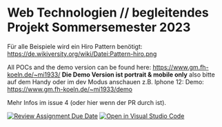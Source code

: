 # Web Technologien // begleitendes Projekt Sommersemester 2023
Für alle Beispiele wird ein Hiro Pattern benötigt: https://de.wikiversity.org/wiki/Datei:Pattern-hiro.png

All POCs and the demo version can be found here: https://www.gm.fh-koeln.de/~mi1933/ 
**Die Demo Version ist portrait & mobile only** also bitte auf dem Handy oder im dev Modus anschauen z.B. Iphone 12: 
Demo: https://www.gm.fh-koeln.de/~mi1933/demo

Mehr Infos im issue 4 (oder hier wenn der PR durch ist).


[![Review Assignment Due Date](https://classroom.github.com/assets/deadline-readme-button-24ddc0f5d75046c5622901739e7c5dd533143b0c8e959d652212380cedb1ea36.svg)](https://classroom.github.com/a/Z0RQPfMP)
[![Open in Visual Studio Code](https://classroom.github.com/assets/open-in-vscode-718a45dd9cf7e7f842a935f5ebbe5719a5e09af4491e668f4dbf3b35d5cca122.svg)](https://classroom.github.com/online_ide?assignment_repo_id=10906462&assignment_repo_type=AssignmentRepo)